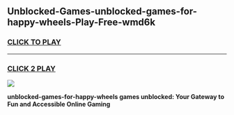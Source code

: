 
## Unblocked-Games-unblocked-games-for-happy-wheels-Play-Free-wmd6k
<h3>
<a href="https://premium76.site?title=unblocked-games-for-happy-wheels&ref=15A">CLICK TO PLAY</a></h3>
<hr>

<h3>
<a href="https://premium76.site?title=unblocked-games-for-happy-wheels&ref=15A">CLICK 2 PLAY</a>
  
</h3>

<a href="https://premium76.site?title=unblocked-games-for-happy-wheels&ref=15A"><img src="https://clearcache.store/games.png"></a>


**unblocked-games-for-happy-wheels games unblocked: Your Gateway to Fun and Accessible Online Gaming**
